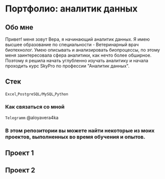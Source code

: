 # Портфолио: аналитик данных

## Обо мне 

Привет! меня зовут Вера, я начинающий аналитик данных.
Я имею высшее образование по специальности - Ветеринарный врач биотехнолог.
Умею описывать и анализировать биопроцессы, по этому меня заинтересовала сфера аналитики, как нечто более обширное.
Поэтому я решила начать углубленно изучать аналитику и начала проходить курс  SkyPro по профессии "Аналитик данных".


## Стек
``Excel``,``PostgreSQL/MySQL``,``Python ``

### Как связаться со мной 
```Telegramm``` @aloyavera4ka
### В этом репозитории вы можете найти некоторые из моих проектов, выполненных во время обучения и опытов.

## Проект 1 


## Проект 2

